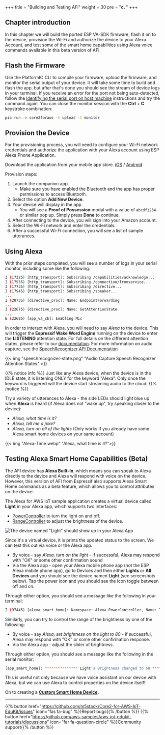 +++
title = "Building and Testing AFI"
weight = 30
pre = "<b>c. </b>"
+++

## Chapter introduction
In this chapter we will build the ported ESP VA-SDK firmware, flash it on to the device, provision the Wi-Fi and authorize the device to your Alexa Account, and test some of the smart home capabilities using Alexa voice commands available in this beta version of AFI.

## Flash the Firmware
Use the PlatformIO CLI to compile your firmware, upload the firmware, and monitor the serial output of your device. It will take some time to build and flash the app, but after that's done you should see the stream of device logs in your terminal. If you receive an error for the port not being auto-detected, follow the [Identifying the serial port on host machine](../getting-started/prerequisites/windows.html#identifying-the-device-communication-port) instructions and try the command again. You can close the monitor session with the **Ctrl** + **C** keystroke combination:
   ```bash
   pio run -e core2foraws -t upload -t monitor 
   ```

## Provision the Device
For the provisioning process, you will need to configure your Wi-Fi network credentials and authorize the application with your Alexa account using ESP Alexa Phone Application.

Download the application from your mobile app store.
[iOS](https://apps.apple.com/in/app/esp-alexa/id1464127534) / [Android](https://play.google.com/store/apps/details?id=com.espressif.provbleavs)

Provision steps:
1. Launch the companion app.
   - Make sure you have enabled the Bluetooth and the app has proper permissions to access Bluetooth. 
2. Select the option **Add New Device**.
3. Your device will display in the app. 
   - You will see a **Proof of Possession** modal with a value of `abcdf1234` or similar pop up. Simply press **Done** to continue.
4. After connecting to the device, you will sign into your Amazon account. 
5. Select the Wi-Fi network and enter the credentials.
6. After a successful Wi-Fi connection, you will see a list of sample utterances.

## Using Alexa
With the prior steps completed, you will see a number of logs in your serial monitor, including some like the following:

```bash
I (17325) [http_transport]: Subscribing /capabilities/acknowledge...
I (17535) [http_transport]: Subscribing /connection/fromservice...
I (17735) [http_transport]: Subscribing /directive...
I (17945) [http_transport]: Subscribing /speaker...
...
I (20735) [directive_proc]: Name: EndpointForwarding
...
I (22675) [directive_proc]: Name: SetAttentionState
...
E (22685) [app_va_cb]: Enabling Mic
```

In order to interact with Alexa, you will need to say *Alexa* to the device. This will trigger the **Espressif Wake Word Engine** running on the device to enter the **LISTENING** attention state. For full details on the different attention states, please refer to our [documentation](https://developer.amazon.com/en-US/docs/alexa/alexa-voice-service/ux-design-attention.html#states). For more information on audio capture, see the [SpeechRecognizer API Documentation](https://developer.amazon.com/en-US/docs/alexa/alexa-voice-service/avs-speechrecognizer-concepts.html)

{{< img "speechrecognizer-state.png" "Audio Capture Speech Recognizer Attention States" >}} 

{{% notice info %}}
Just like any Alexa device, when the device is in the IDLE state, it is listening ONLY for the keyword "Alexa". Only once the keyword is triggered will the device start streaming audio to the cloud.
{{% /notice %}}

Try a variety of utterances to Alexa - the side LEDs should light blue up when **Alexa** is heard (if Alexa does not "wake up", try speaking closer to the device):
* _Alexa, what time is it?_
* _Alexa, tell me a joke?_
* _Alexa, turn on all of the lights_ (Only works if you already have some Alexa smart home devices on your same account)

{{< img "Alexa-Time.webp" "Alexa, what time is it?">}}

## Testing Alexa Smart Home Capabilities (Beta)
The AFI device has **Alexa Built-In**, which means you can speak to Alexa directly to the device and Alexa will respond with voice on the device. However, this version of AFI from Espressif also supports Alexa Smart Home commands as a beta feature, which allows you to control attributes on the device.

The Alexa for AWS IoT sample application creates a virtual device called **Light** in your Alexa app, which supports two interfaces:

* [PowerController](https://developer.amazon.com/en-US/docs/alexa/alexa-voice-service/alexa-powercontroller.html) to turn the light on and off.
* [RangeController](https://developer.amazon.com/en-US/docs/alexa/alexa-voice-service/alexa-rangecontroller.html) to adjust the brightness of the device.

![The device named "Light" should show up in your Alexa App](building-and-testing-afi/AlexaApp-LightDevice.png?height=500px)

Since it's a virtual device, it is prints the updated status to the screen. We can test this out via voice or the Alexa app.

* By voice - say _Alexa, turn on the light_ - if successful, Alexa may respond with "OK" or some other confirmation sound
* Via the Alexa app - open your Alexa mobile phone app (not the ESP Alexa mobile phone app), go to Devices and then either **Lights** or **All Devices** and you should see the device named **Light** (see screenshots below). Tap the power icon and you should see the icon toggle between off and on. 

Through either option, you should see a message like the following in your terminal:
```bash
I (97445) [alexa_smart_home]: Namespace: Alexa.PowerController, Name: TurnOn
```

Similarly, you can try to control the range of the brightness by one of the following: 

* By voice - say _Alexa, set brightness on the light to 80_ - if successful, Alexa may respond with "OK" or some other confirmation response.
* Via the Alexa app - adjust the slider of brightness.

Through either option, you should see a message like the following in the serial monitor:
```bash
[app_smart_home]: *************** Light's Brightness changed to 60 ***************
```

This is useful not only because we have voice assistant on our device with Alexa, but we can use Alexa to control properties on the device itself!

On to creating a [**Custom Smart Home Device**](/en/intro-to-alexa-for-iot/custom-smart-home-device.html).

---
{{% button href="https://github.com/m5stack/Core2-for-AWS-IoT-EduKit/issues" icon="fas fa-bug" %}}Report bugs{{% /button %}} {{% button href="https://github.com/aws-samples/aws-iot-edukit-tutorials/discussions" icon="far fa-question-circle" %}}Community support{{% /button %}}